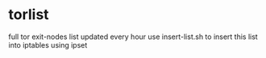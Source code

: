 # torlist

full tor exit-nodes list updated every hour
use insert-list.sh to insert this list into iptables using ipset

